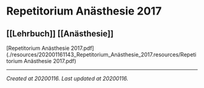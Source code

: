 # Repetitorium Anästhesie 2017
 [[Lehrbuch]] [[Anästhesie]] 
---



[Repetitorium Anästhesie 2017.pdf](./resources/202001161143_Repetitorium_Anästhesie_2017.resources/Repetitorium Anästhesie 2017.pdf)

---

_Created at 20200116._
_Last updated at 20200116._



